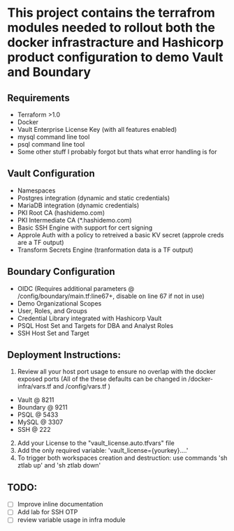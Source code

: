 # This project contains the terrafrom modules needed to rollout both the docker infrastracture and Hashicorp product configuration to demo Vault and Boundary

## Requirements
- Terraform >1.0
- Docker
- Vault Enterprise License Key (with all features enabled)
- mysql command line tool
- psql command line tool
- Some other stuff I probably forgot but thats what error handling is for
## Vault Configuration
- Namespaces
- Postgres integration (dynamic and static credentials)
- MariaDB integration (dynamic credentials)
- PKI Root CA (hashidemo.com)
- PKI Intermediate CA (*.hashidemo.com)
- Basic SSH Engine with support for cert signing
- Approle Auth with a policy to retreived a basic KV secret (approle creds are a TF output)
- Transform Secrets Engine (tranformation data is a TF output)

## Boundary Configuration
- OIDC (Requires additional parameters @ /config/boundary/main.tf:line67+, disable on line 67 if not in use)
- Demo Organizational Scopes
- User, Roles, and Groups
- Credential Library integrated with Hashicorp Vault
- PSQL Host Set and Targets for DBA and Analyst Roles
- SSH Host Set and Target 

## Deployment Instructions:
  
1. Review all your host port usage to ensure no overlap with the docker exposed ports (All of the these defaults can be changed in /docker-infra/vars.tf and /config/vars.tf )
  - Vault @ 8211
  - Boundary @ 9211
  - PSQL @ 5433
  - MySQL @ 3307
  - SSH @ 222
2. Add your License to the "vault_license.auto.tfvars" file
3. Add the only required variable: 'vault_license={yourkey}....'
4. To trigger both workspaces creation and destruction: use commands 'sh ztlab up' and 'sh ztlab down'


## TODO:
- [ ] Improve inline documentation
- [ ] Add lab for SSH OTP
- [ ] review variable usage in infra module
